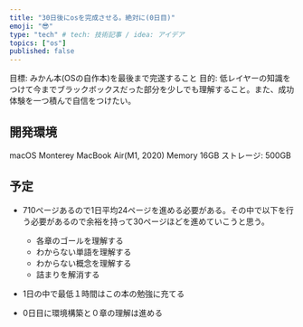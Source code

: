 ```yaml
---
title: "30日後にosを完成させる。絶対に(0日目)"
emoji: "😎"
type: "tech" # tech: 技術記事 / idea: アイデア
topics: ["os"]
published: false
---
```


目標: みかん本(OSの自作本)を最後まで完遂すること
目的: 低レイヤーの知識をつけて今までブラックボックスだった部分を少しでも理解すること。また、成功体験を一つ積んで自信をつけたい。

## 開発環境
macOS Monterey
MacBook Air(M1, 2020)
Memory 16GB
ストレージ: 500GB

## 予定
- 710ページあるので1日平均24ページを進める必要がある。その中で以下を行う必要があるので余裕を持って30ページほどを進めていこうと思う。
    - 各章のゴールを理解する
    - わからない単語を理解する
    - わからない概念を理解する
    - 詰まりを解消する
- 1日の中で最低１時間はこの本の勉強に充てる

- 0日目に環境構築と０章の理解は進める